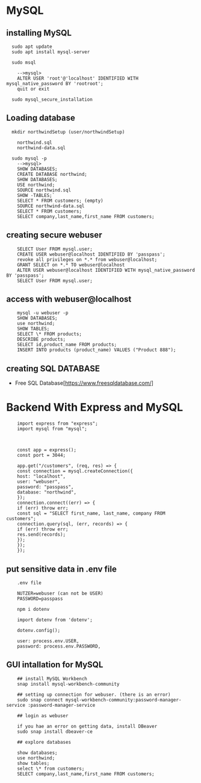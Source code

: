 # MySQL

## installing MySQL

      sudo apt update
      sudo apt install mysql-server

      sudo msql

        -->mysql>
        ALTER USER 'root'@'localhost' IDENTIFIED WITH mysql_native_password BY 'rootroot';
        quit or exit

      sudo mysql_secure_installation

## Loading database

      mkdir northwindSetup (user/northwindSetup)

        northwind.sql
        northwind-data.sql

      sudo mysql -p
        -->mysql>
        SHOW DATABASES;
        CREATE DATABASE northwind;
        SHOW DATABASES;
        USE northwind;
        SOURCE northwind.sql
        SHOW -TABLES;`
        SELECT * FROM customers; (empty)
        SOURCE northwind-data.sql
        SELECT * FROM customers;
        SELECT company,last_name,first_name FROM customers;

## creating secure webuser

        SELECT User FROM mysql.user;
        CREATE USER webuser@localhost IDENTIFIED BY 'passpass';
        revoke all privileges on *.* from webuser@localhost;
        GRANT SELECT on *.* TO webuser@localhost
        ALTER USER webuser@localhost IDENTIFIED WITH mysql_native_password BY 'passpass';
        SELECT User FROM mysql.user;

## access with webuser@localhost

        mysql -u webuser -p
        SHOW DATABASES;
        use northwind;
        SHOW TABLES;
        SELECT \* FROM products;
        DESCRIBE products;
        SELECT id,product_name FROM products;
        INSERT INTO products (product_name) VALUES ("Product 888");

## creating SQL DATABASE

- Free SQL Database[https://www.freesqldatabase.com/]

# Backend With Express and MySQL

        import express from "express";
        import mysql from "mysql";



        const app = express();
        const port = 3044;

        app.get("/customers", (req, res) => {
        const connection = mysql.createConnection({
        host: "localhost",
        user: "webuser",
        password: "passpass",
        database: "northwind",
        });
        connection.connect((err) => {
        if (err) throw err;
        const sql = "SELECT first_name, last_name, company FROM customers";
        connection.query(sql, (err, records) => {
        if (err) throw err;
        res.send(records);
        });
        });
        });

## put sensitive data in .env file

        .env file

        NUTZER=webuser (can not be USER)
        PASSWORD=passpass

        npm i dotenv

        import dotenv from 'dotenv';

        dotenv.config();

        user: process.env.USER,
        password: process.env.PASSWORD,

## GUI intallation for MySQL

        ## install MySQL Workbench
        snap install mysql-workbench-community

        ## setting up connection for webuser. (there is an error)
        sudo snap connect mysql-workbench-community:password-manager-service :password-manager-service

        ## login as webuser

        if you hae an error on getting data, install DBeaver
        sudo snap install dbeaver-ce

        ## explore databases

        show databases;
        use northwind;
        show tables;
        select \* from customers;
        SELECT company,last_name,first_name FROM customers;
